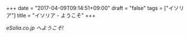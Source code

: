 +++
date = "2017-04-09T09:14:51+09:00"
draft = "false"
tags = ["イソリア"]
title = "イソリア - ようこそ"
+++

_eSolia.co.jp へようこそ!_
